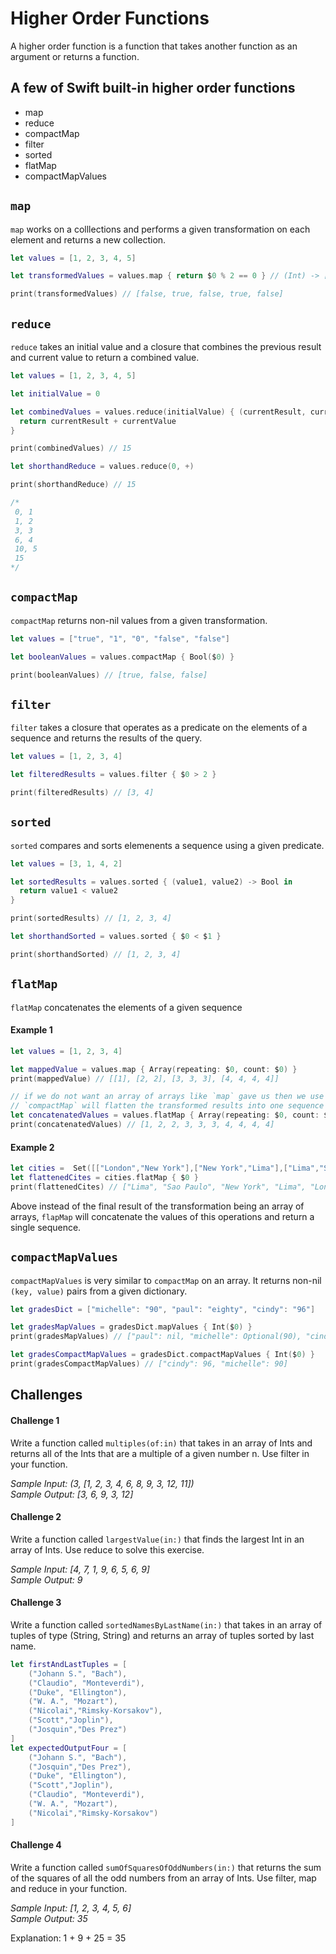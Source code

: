 # Higher Order Functions

A higher order function is a function that takes another function as an argument or returns a function. 

## A few of Swift built-in higher order functions 

* map 
* reduce 
* compactMap 
* filter
* sorted 
* flatMap
* compactMapValues

## `map`

`map` works on a colllections and performs a given transformation on each element and returns a new collection. 

```swift
let values = [1, 2, 3, 4, 5]

let transformedValues = values.map { return $0 % 2 == 0 } // (Int) -> [T]

print(transformedValues) // [false, true, false, true, false]
```

## `reduce`

`reduce` takes an initial value and a closure that combines the previous result and current value to return a combined value. 

```swift 
let values = [1, 2, 3, 4, 5]

let initialValue = 0

let combinedValues = values.reduce(initialValue) { (currentResult, currentValue) -> Int in
  return currentResult + currentValue
}

print(combinedValues) // 15

let shorthandReduce = values.reduce(0, +)

print(shorthandReduce) // 15

/*
 0, 1
 1, 2
 3, 3
 6, 4
 10, 5
 15
*/
```


## `compactMap`

`compactMap` returns non-nil values from a given transformation. 

```swift
let values = ["true", "1", "0", "false", "false"]

let booleanValues = values.compactMap { Bool($0) }

print(booleanValues) // [true, false, false]
```

## `filter`

`filter` takes a closure that operates as a predicate on the elements of a sequence and returns the results of the query. 

```swift 
let values = [1, 2, 3, 4]

let filteredResults = values.filter { $0 > 2 }

print(filteredResults) // [3, 4]
```


## `sorted`

`sorted` compares and sorts elemenents a sequence using a given predicate. 

```swift 
let values = [3, 1, 4, 2]

let sortedResults = values.sorted { (value1, value2) -> Bool in
  return value1 < value2
}

print(sortedResults) // [1, 2, 3, 4]

let shorthandSorted = values.sorted { $0 < $1 }

print(shorthandSorted) // [1, 2, 3, 4]
```

## `flatMap`

`flatMap` concatenates the elements of a given sequence 

#### Example 1

```swift 
let values = [1, 2, 3, 4]

let mappedValue = values.map { Array(repeating: $0, count: $0) }
print(mappedValue) // [[1], [2, 2], [3, 3, 3], [4, 4, 4, 4]]

// if we do not want an array of arrays like `map` gave us then we use `compactMap` as below
// `compactMap` will flatten the transformed results into one sequence by concatenated each result
let concatenatedValues = values.flatMap { Array(repeating: $0, count: $0) }
print(concatenatedValues) // [1, 2, 2, 3, 3, 3, 4, 4, 4, 4] 
```

#### Example 2 

```swift 
let cities =  Set([["London","New York"],["New York","Lima"],["Lima","Sao Paulo"]])
let flattenedCites = cities.flatMap { $0 }
print(flattenedCites) // ["Lima", "Sao Paulo", "New York", "Lima", "London", "New York"]
```

Above instead of the final result of the transformation being an array of arrays, `flapMap` will concatenate the values of this operations and return a single sequence.

## `compactMapValues`

`compactMapValues` is very similar to `compactMap` on an array. It returns non-nil `(key, value)` pairs from a given dictionary. 

```swift 
let gradesDict = ["michelle": "90", "paul": "eighty", "cindy": "96"]

let gradesMapValues = gradesDict.mapValues { Int($0) }
print(gradesMapValues) // ["paul": nil, "michelle": Optional(90), "cindy": Optional(96)]

let gradesCompactMapValues = gradesDict.compactMapValues { Int($0) }
print(gradesCompactMapValues) // ["cindy": 96, "michelle": 90]
```

## Challenges 

#### Challenge 1 

Write a function called `multiples(of:in)` that takes in an array of Ints and returns all of the Ints that are a multiple of a given number n. Use filter in your function.

_Sample Input: (3, [1, 2, 3, 4, 6, 8, 9, 3, 12, 11])_   
_Sample Output: [3, 6, 9, 3, 12]_  

#### Challenge 2

Write a function called `largestValue(in:)` that finds the largest Int in an array of Ints. Use reduce to solve this exercise.

_Sample Input: [4, 7, 1, 9, 6, 5, 6, 9]_  
_Sample Output: 9_  

#### Challenge 3 

Write a function called `sortedNamesByLastName(in:)` that takes in an array of tuples of type (String, String) and returns an array of tuples sorted by last name.

```swift 
let firstAndLastTuples = [
    ("Johann S.", "Bach"),
    ("Claudio", "Monteverdi"),
    ("Duke", "Ellington"),
    ("W. A.", "Mozart"),
    ("Nicolai","Rimsky-Korsakov"),
    ("Scott","Joplin"),
    ("Josquin","Des Prez")
]
let expectedOutputFour = [
    ("Johann S.", "Bach"),
    ("Josquin","Des Prez"),
    ("Duke", "Ellington"),
    ("Scott","Joplin"),
    ("Claudio", "Monteverdi"),
    ("W. A.", "Mozart"),
    ("Nicolai","Rimsky-Korsakov")
]
```

#### Challenge 4 

Write a function called `sumOfSquaresOfOddNumbers(in:)` that returns the sum of the squares of all the odd numbers from an array of Ints.  Use filter, map and reduce in your function.

_Sample Input: [1, 2, 3, 4, 5, 6]_   
_Sample Output: 35_  

Explanation: 1 + 9 + 25 = 35
